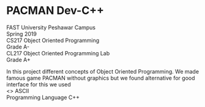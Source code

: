 # PACMAN Dev-C++
FAST University Peshawar Campus  
Spring 2019     
CS217 Object Oriented Programming  
Grade A-  
CL217 Object Oriented Programming Lab  
Grade A+  

In this project different concepts of Object Oriented Programming. We made famous game PACMAN without graphics but we found alternative for good interface for this we used               
      <> ASCII           
Programming Language C++
